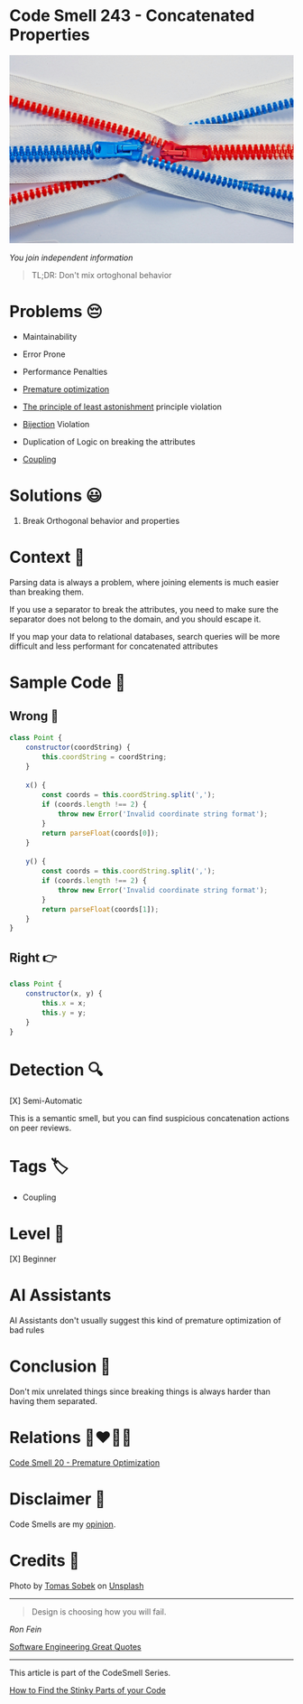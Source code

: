 # Code Smell 243 - Concatenated Properties
            
![Code Smell 243 - Concatenated Properties](Code%20Smell%20243%20-%20Concatenated%20Properties.jpg)

*You join independent information*

> TL;DR: Don't mix ortoghonal behavior

# Problems 😔 

- Maintainability

- Error Prone

- Performance Penalties

- [Premature optimization](https://github.com/mcsee/Software-Design-Articles/tree/main/Articles/Code%20Smells/Code%20Smell%2020%20-%20Premature%20Optimization/readme.md)

- [The principle of least astonishment](https://en.wikipedia.org/wiki/Principle_of_least_astonishment) principle violation

- [Bijection](https://github.com/mcsee/Software-Design-Articles/tree/main/Articles/Theory/The%20One%20and%20Only%20Software%20Design%20Principle/readme.md) Violation

- Duplication of Logic on breaking the attributes

- [Coupling](https://github.com/mcsee/Software-Design-Articles/tree/main/Articles/Theory/Coupling%20-%20The%20one%20and%20only%20software%20design%20problem/readme.md)

# Solutions 😃

1. Break Orthogonal behavior and properties

# Context 💬

Parsing data is always a problem, where joining elements is much easier than breaking them.

If you use a separator to break the attributes, you need to make sure the separator does not belong to the domain, and you should escape it.

If you map your data to relational databases, search queries will be more difficult and less performant for concatenated attributes

# Sample Code 📖

## Wrong 🚫

<!-- [Gist Url](https://gist.github.com/mcsee/ed66e002ac7cf031d7256b7529a1624d) -->

```javascript
class Point {
    constructor(coordString) {
        this.coordString = coordString;
    }

    x() {
        const coords = this.coordString.split(',');
        if (coords.length !== 2) {
            throw new Error('Invalid coordinate string format');
        }
        return parseFloat(coords[0]);
    }

    y() {
        const coords = this.coordString.split(',');
        if (coords.length !== 2) {
            throw new Error('Invalid coordinate string format');
        }
        return parseFloat(coords[1]);
    }
}
```

## Right 👉

<!-- [Gist Url](https://gist.github.com/mcsee/7a5cb375b631c683845d61095b0d9ded) -->

```javascript
class Point {
    constructor(x, y) {
        this.x = x;
        this.y = y;
    }
}
```

# Detection 🔍

[X] Semi-Automatic 

This is a semantic smell, but you can find suspicious concatenation actions on peer reviews. 

# Tags 🏷️

- Coupling

# Level 🔋

[X] Beginner 

# AI Assistants

AI Assistants don't usually suggest this kind of premature optimization of bad rules

# Conclusion 🏁

Don't mix unrelated things since breaking things is always harder than having them separated.

# Relations 👩‍❤️‍💋‍👨

[Code Smell 20 - Premature Optimization](https://github.com/mcsee/Software-Design-Articles/tree/main/Articles/Code%20Smells/Code%20Smell%2020%20-%20Premature%20Optimization/readme.md)

# Disclaimer 📘

Code Smells are my [opinion](https://github.com/mcsee/Software-Design-Articles/tree/main/Articles/Blogging/I%20Wrote%20More%20than%2090%20Articles%20on%202021%20Here%20is%20What%20I%20Learned/readme.md).

# Credits 🙏

Photo by [Tomas Sobek](https://unsplash.com/@tomas_nz) on [Unsplash](https://unsplash.com/photos/photo-of-red-and-blue-zippers-nVqNmnAWz3A)
    
* * *

>Design is choosing how you will fail.

_Ron Fein_

[Software Engineering Great Quotes](https://github.com/mcsee/Software-Design-Articles/tree/main/Articles/Quotes/Software%20Engineering%20Great%20Quotes/readme.md)

* * *

This article is part of the CodeSmell Series.

[How to Find the Stinky Parts of your Code](https://github.com/mcsee/Software-Design-Articles/tree/main/Articles/Code%20Smells/How%20to%20Find%20the%20Stinky%20parts%20of%20your%20Code/readme.md)